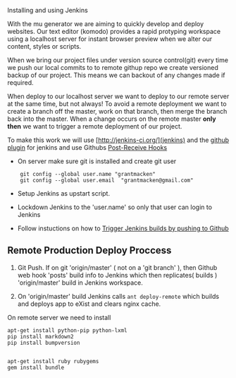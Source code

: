 Installing and using Jenkins

With the mu generator we are aiming to quickly develop and deploy websites.
Our text editor (komodo) provides a rapid protyping workspace using a
localhost server for instant browser preview when we alter our content, styles or
scripts.

When we bring our project files under version source control(git) every time we
push our local commits to to remote githup repo we create versioned backup of
our project. This means we can backout of any changes made if required.

When deploy to our localhost server we want to deploy to our remote server at
the same time, but not always! To avoid a remote deployment we want to create a
branch off the master, work on that branch, then merge the branch back into the
master. When a change occurs on the remote master **only then** we want to trigger a
remote deployment of our project.



To make this work we will use [http://jenkins-ci.org/](jenkins) and the [github plugin](https://wiki.jenkins-ci.org/display/JENKINS/GitHub+plugin)
for jenkins and use Githubs [Post-Receive Hooks](https://help.github.com/articles/post-receive-hooks)
* On server make sure git is installed and create git user

```
    git config --global user.name "grantmacken"
    git config --global user.email  "grantmacken@gmail.com"
```

* Setup Jenkins as upstart script.

* Lockdown Jenkins to the 'user.name' so only that user can login to Jenkins

* Follow instuctions on how to
[Trigger Jenkins builds by pushing to Github](http://fourkitchens.com/blog/2011/09/20/trigger-jenkins-builds-pushing-github)


Remote Production Deploy Proccess
---------------------------------

1. Git Push. If on git 'origin/master' ( not on a 'git branch' ), then Github
web hook 'posts' build info to Jenkins which then replicates( builds )
'origin/master' build in Jenkins workspace.

2. On 'origin/master' build Jenkins calls ```ant deploy-remote```
which builds and deploys app to eXist and clears nginx cache.



On remote server we need to install

```
apt-get install python-pip python-lxml
pip install markdown2
pip install bumpversion


apt-get install ruby rubygems
gem install bundle

```
